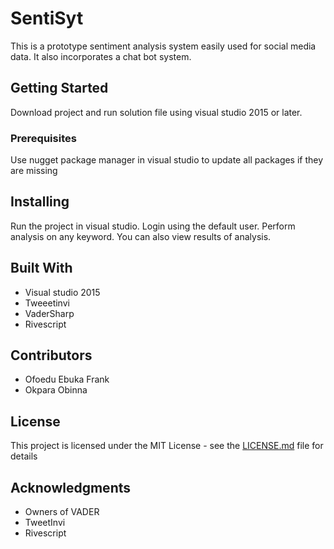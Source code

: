 # SentiSyt

This is a prototype sentiment analysis system easily used for social media data.  It also incorporates a chat bot system. 

## Getting Started

Download project and run solution file using visual studio 2015 or later. 

### Prerequisites

Use nugget package manager in visual studio to update all packages if they are missing

## Installing 

Run the project in visual studio.  Login using the default user. 
Perform analysis on any keyword. 
You can also view results of analysis. 


## Built With

* Visual studio 2015
* Tweeetinvi
* VaderSharp
* Rivescript

## Contributors
* Ofoedu Ebuka Frank
* Okpara Obinna

## License

This project is licensed under the MIT License - see the [LICENSE.md](LICENSE.md) file for details

## Acknowledgments

* Owners of VADER
* TweetInvi
* Rivescript
